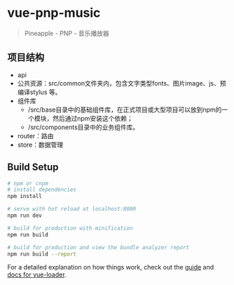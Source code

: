 # vue-pnp-music

> Pineapple - PNP - 音乐播放器

## 项目结构

- api
- 公共资源：src/common文件夹内，包含文字类型fonts、图片image、js、预编译stylus 等。
- 组件库
  - /src/base目录中的基础组件库，在正式项目或大型项目可以放到npm的一个模块，然后通过npm安装这个依赖；
  - /src/components目录中的业务组件库。
- router：路由
- store：数据管理

## Build Setup

``` bash
# npm or cnpm
# install dependencies
npm install

# serve with hot reload at localhost:8080
npm run dev

# build for production with minification
npm run build

# build for production and view the bundle analyzer report
npm run build --report
```

For a detailed explanation on how things work, check out the [guide](http://vuejs-templates.github.io/webpack/) and [docs for vue-loader](http://vuejs.github.io/vue-loader).
